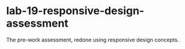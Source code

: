 # lab-19-responsive-design-assessment
The pre-work assessment, redone using responsive design concepts.
